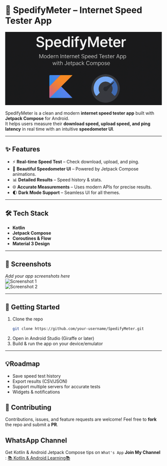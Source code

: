 # 🚀 SpedifyMeter – Internet Speed Tester App  

![Banner_](images/banner.png)

SpedifyMeter is a clean and modern **internet speed tester app** built with **Jetpack Compose** for Android.  
It helps users measure their **download speed, upload speed, and ping latency** in real time with an intuitive **speedometer UI**.  

---

## ✨ Features  
- ⚡ **Real-time Speed Test** – Check download, upload, and ping.  
- 🎯 **Beautiful Speedometer UI** – Powered by Jetpack Compose animations.  
- 📊 **Detailed Results** – Speed history & stats.  
- 🌐 **Accurate Measurements** – Uses modern APIs for precise results.  
- 🌓 **Dark Mode Support** – Seamless UI for all themes.  

---

## 🛠️ Tech Stack  
- **Kotlin**  
- **Jetpack Compose**  
- **Coroutines & Flow**  
- **Material 3 Design**  

---

## 📱 Screenshots  
_Add your app screenshots here_  
![Screenshot 1](images/screenshot1.png)  
![Screenshot 2](images/screenshot2.png)  

---

## 🚀 Getting Started  

1. Clone the repo  
   ```bash
   git clone https://github.com/your-username/SpedifyMeter.git
2. Open in Android Studio (Giraffe or later)
3. Build & run the app on your device/emulator

---

## 💡Roadmap

 - Save speed test history
 - Export results (CSV/JSON)
 - Support multiple servers for accurate tests
 - Widgets & notifications

## 🤝 Contributing

Contributions, issues, and feature requests are welcome!
Feel free to **fork** the repo and submit a **PR**.

## WhatsApp Channel
Get Kotlin & Android Jetpack Compose tips on `What's App` **Join My Channel** :
[📚 Kotlin & Android Learning📚](https://whatsapp.com/channel/0029VbBGTNr90x2umLoWKU3z)

